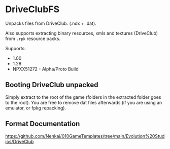 # DriveClubFS

Unpacks files from DriveClub. (.ndx + .dat).

Also supports extracting binary resources, xmls and textures (DriveClub) from `.rpk` resource packs.

Supports:
* 1.00
* 1.28
* NPXX51272 - Alpha/Proto Build

## Booting DriveClub unpacked

Simply extract to the root of the game (folders in the extracted folder goes to the root). You are free to remove dat files afterwards (if you are using an emulator, or fpkg repacking).

## Format Documentation
https://github.com/Nenkai/010GameTemplates/tree/main/Evolution%20Studios/DriveClub
